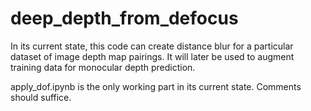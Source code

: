 # deep_depth_from_defocus
In its current state, this code can create distance blur for a particular dataset of image depth map pairings.
It will later be used to augment training data for monocular depth prediction.

apply_dof.ipynb is the only working part in its current state. Comments should suffice.
